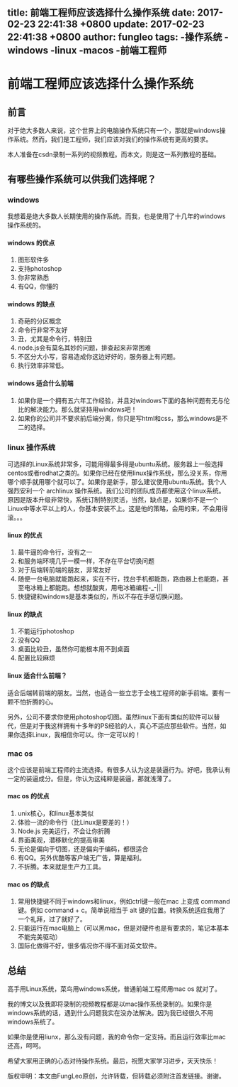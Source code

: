 title: 前端工程师应该选择什么操作系统
date: 2017-02-23 22:41:38 +0800
update: 2017-02-23 22:41:38 +0800
author: fungleo
tags:
    -操作系统
    -windows
    -linux
    -macos
    -前端工程师
---

# 前端工程师应该选择什么操作系统

## 前言

对于绝大多数人来说，这个世界上的电脑操作系统只有一个，那就是windows操作系统。然而，我们是工程师，我们应该对我们的操作系统有更高的要求。

本人准备在csdn录制一系列的视频教程。而本文，则是这一系列教程的基础。

## 有哪些操作系统可以供我们选择呢？

### windows

我想着是绝大多数人长期使用的操作系统。而我，也是使用了十几年的windows操作系统的。

#### windows 的优点
1. 图形软件多
2. 支持photoshop
3. 你非常熟悉
4. 有QQ，你懂的
#### windows 的缺点
1. 奇葩的分区概念
2. 命令行非常不友好
3. 丑，尤其是命令行，特别丑
4. node.js会有莫名其妙的问题，排查起来非常困难
5. 不区分大小写，容易造成你这边好好的，服务器上有问题。
6. 执行效率非常低。

#### windows 适合什么前端
1. 如果你是一个拥有五六年工作经验，并且对windows下面的各种问题有无与伦比的解决能力。那么就坚持用windows吧！
2. 如果你的公司并不要求前后端分离，你只是写html和css，那么windows是不二的选择。

### linux 操作系统

可选择的Linux系统非常多，可能用得最多得是ubuntu系统。服务器上一般选择 centos或者redhat之类的。如果你已经在使用linux操作系统，那么没关系，你用哪个顺手就用哪个就可以了。如果你是新手，那么建议使用ubuntu系统。我个人强烈安利一个 archlinux 操作系统。我们公司的团队成员都使用这个linux系统。原因是版本升级非常快，系统订制特别灵活，当然，缺点是，如果你不是一个Linux中等水平以上的人，你基本安装不上。这是他的策略，会用的来，不会用得滚。。。

#### linux 的优点

1. 最牛逼的命令行，没有之一
2. 和服务端环境几乎一模一样，不存在平台切换问题
3. 对于后端转前端的朋友，非常友好
4. 随便一台电脑就能跑起来，实在不行，找台手机都能跑，路由器上也能跑，甚至电冰箱上都能跑。想想就酸爽，用电冰箱编程-_-|||
5. 快捷键和windows是基本类似的，所以不存在手感切换问题。

#### linux 的缺点
1. 不能运行photoshop
2. 没有QQ
3. 桌面比较丑，虽然你可能根本用不到桌面
4. 配置比较麻烦

#### linux 适合什么前端？

适合后端转前端的朋友。当然，也适合一些立志于全栈工程师的新手前端。要有一颗不怕折腾的心。

另外，公司不要求你使用photoshop切图。虽然linux下面有类似的软件可以替代，但是对于我这样拥有十多年的PS经验的人，真心不适应那些软件。当然，如果你选择Linux，我相信你可以。你一定可以的！

### mac os

这个应该是前端工程师的主流选择。有很多人认为这是装逼行为。好吧，我承认有一定的装逼成分。但是，你认为这纯粹是装逼，那就浅薄了。

#### mac os 的优点

1. unix核心，和linux基本类似
2. 体验一流的命令行（比Linux是要差的！）
3. Node.js 完美运行，不会让你折腾
4. 界面美观，潜移默化的提高审美
5. 无论是偏向于切图，还是偏向于编码，都很适合
6. 有QQ。另外优酷等客户端无广告，算是福利。
7. 不折腾。本来就是生产力工具。

#### mac os 的缺点

1. 常用快捷键不同于windows和linux，例如ctrl键一般在mac 上变成 command 键。例如 command + c。简单说相当于 alt 键的位置。转换系统适应我用了一个礼拜，过了就好了。
2. 只能运行在mac电脑上（可以黑mac，但是对硬件也是有要求的，笔记本基本不能完美驱动）
3. 国际化做得不好，很多情况你不得不面对英文软件。

## 总结

高手用Linux系统，菜鸟用windows系统，普通前端工程师用mac os 就对了。

我的博文以及我即将录制的视频教程都是以mac操作系统录制的。如果你是windows系统的话，遇到什么问题我实在没办法解决。因为我已经很久不用windows系统了。

如果你是使用liunx，那么没有问题，我的命令你一定支持。而且运行效率比mac还高，呵呵。

希望大家用正确的心态对待操作系统。最后，祝愿大家学习进步，天天快乐！

版权申明：本文由FungLeo原创，允许转载，但转载必须附注首发链接。谢谢。

